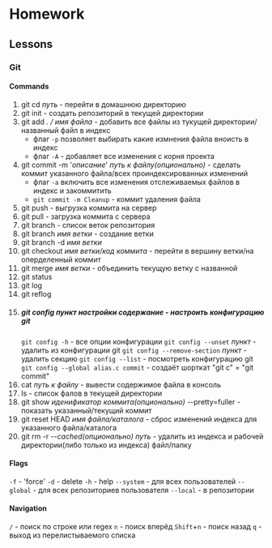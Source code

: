 # **Homework**

## **Lessons**

### **Git**

#### Commands

1. git cd _путь_ - перейти в домашнюю директорию
2. git init - создать репозиторий в текущей директории
3. git add _. / имя файла_ - добавить все файлы из тукущей директории/названный файл в индекс
   - флаг `-p` позволяет выбирать какие измнения файла вноисть в индекс
   - флаг `-A` - добавляет все изменения с корня проекта
4. git commit -m '_описание_' _путь к файлу(опционально)_ - сделать коммит указанного файла/всех проиндексированных изменений
   - флаг `-a` включить все изменения отслеживаемых файлов в индекс и закоммитить
   - `git commit -m Cleanup` - коммит удаления файла
5. git push - выгрузка коммита на сервер
6. git pull - загрузка коммита с сервера
7. git branch - список веток репозитория
8. git branch _имя ветки_ - создание ветки
9. git branch -d _имя ветки_
10. git checkout _имя ветки/код коммита_ - перейти в вершину ветки/на оперделенный коммит
11. git merge _имя ветки_ - объединить текущую ветку с названной
12. git status
13. git log
14. git reflog
15. ##### git config _пункт настройки_ _содержание_ - настроить конфигурацию git
    `git config -h` - все опции конфигурации
    `git config --unset` _пункт_ - удалить из конфигурации git
    `git config --remove-section` _пункт_ - удалить секцию
    `git config --list` - посмотреть конфигурацию git
    `git config --global alias.c commit` - создаёт шорткат "git c" = "git commit"
16. cat _путь к файлу_ - вывести содержимое файла в консоль
17. ls - список фалов в текущей директории
18. git show _иденификатор коммита(опционально)_ --pretty=fuller - показать указанный/текущий коммит
19. git reset HEAD _имя файла/каталога_ - сброс изменений индекса для указанного файла/каталога
20. git rm -r _--cached(опционально)_ _путь_ - удалить из индекса и рабочей директории(либо только из индекса) файл/папку

#### Flags

`-f` - 'force'
`-d` - delete
`-h` - help
`--system` - для всех пользователей
`--global` - для всех репозиториев пользователя
`--local` - в репозитории

#### Navigation

`/` - поиск по строке или regex
`n` - поиск вперёд
`Shift`+`n` - поиск назад
`q` - выход из перелистываемого списка
